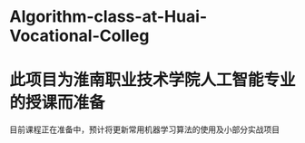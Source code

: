 # Algorithm-class-at-Huai-Vocational-Colleg

# 此项目为淮南职业技术学院人工智能专业的授课而准备

目前课程正在准备中，预计将更新常用机器学习算法的使用及小部分实战项目
